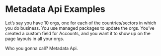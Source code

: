 # Metadata Api Examples
Let’s say you have 10 orgs, one for each of the countries/sectors in which you do business.
You use managed packages to update the orgs. 
You’ve created a custom field for Accounts, and you want it to show up on the page layouts in all your orgs.

Who you gonna call? Metadata Api.
